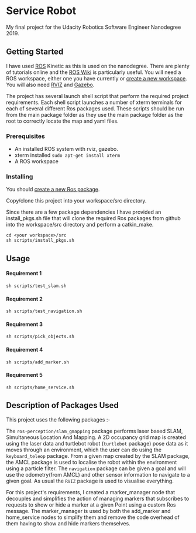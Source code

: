 # Service Robot
My final project for the Udacity Robotics Software Engineer Nanodegree 2019.

## Getting Started

I have used  [ROS](http://ros.org) Kinetic as this is used on the nanodegree. There are plenty of tutorials online and the [ROS Wiki](http://wiki.ros.org) is particularly useful. You will need a ROS workspace, either one you have currently or [create a new workspace](http://wiki.ros.org/catkin/Tutorials/create_a_workspace).
You will also need [RVIZ](http://wiki.ros.org/rviz/UserGuide) and [Gazebo](http://gazebosim.org/).

The project has several launch shell script that perform the required project requirements. Each shell script launches a number of xterm terminals for each of several different Ros packages used. These scripts should be run from the main package folder as they use the main package folder as the root to correctly locate the map and yaml files.

### Prerequisites
- An installed ROS system with rviz, gazebo.
- xterm installed `sudo apt-get install xterm`
- A ROS workspace

### Installing
You should [create a new Ros package](http://wiki.ros.org/ROS/Tutorials/CreatingPackage).

Copy/clone this project into your workspace/src directory.

Since there are a few package dependencies I have provided an install_pkgs.sh file that will clone the required Ros packages from github into the workspace/src directory and perform a catkin_make.

```
cd <your workspace>/src
sh scripts/install_pkgs.sh
```

## Usage

#### Requirement 1
```
sh scripts/test_slam.sh
```

#### Requirement 2
```
sh scripts/test_navigation.sh
```

#### Requirement 3
```
sh scripts/pick_objects.sh
```

#### Requirement 4
```
sh scripts/add_marker.sh
```

#### Requirement 5
```
sh scripts/home_service.sh
```

## Description of Packages Used
This project uses the following packages :-

The `ros-perception/slam_gmapping` package performs laser based SLAM, Simultaneous Location And Mapping. A 2D occupancy grid map is created using the laser data and turtlebot robot (`turtlebot` package) pose data as it moves through an environment, which the user can do using the `keyboard_teleop` package.
From a given map created by the SLAM package, the AMCL package is used to localise the robot within the environment using a particle filter. The `navigation` package can be given a goal and will use the odometry(from AMCL) and other sensor information to navigate to a given goal.
As usual the `RVIZ` package is used to visualise everything.

For this project's requirements, I created a marker_manager node that decouples and simplifies the action of managing markers that subscribes to requests to show or hide a marker at a given Point using a custom Ros message. The marker_manager is used by both the add_marker and home_service nodes to simplify them and remove the code overhead of them having to show and hide markers themselves.
